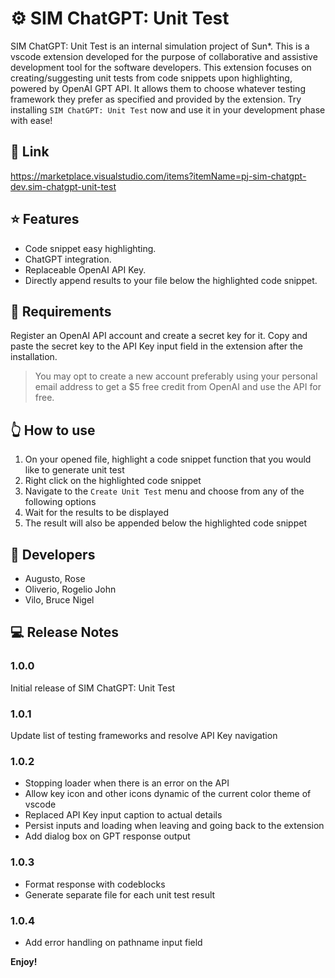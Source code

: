 # ⚙️ SIM ChatGPT: Unit Test

SIM ChatGPT: Unit Test is an internal simulation project of Sun\*. This is a vscode extension developed for the purpose of collaborative and assistive development tool for the software developers. This extension focuses on creating/suggesting unit tests from code snippets upon highlighting, powered by OpenAI GPT API. It allows them to choose whatever testing framework they prefer as specified and provided by the extension. Try installing `SIM ChatGPT: Unit Test` now and use it in your development phase with ease!

## 🔗 Link

https://marketplace.visualstudio.com/items?itemName=pj-sim-chatgpt-dev.sim-chatgpt-unit-test

## ⭐ Features

- Code snippet easy highlighting.
- ChatGPT integration.
- Replaceable OpenAI API Key.
- Directly append results to your file below the highlighted code snippet.

## 🔑 Requirements

Register an OpenAI API account and create a secret key for it. Copy and paste the secret key to the API Key input field in the extension after the installation.

> You may opt to create a new account preferably using your personal email address to get a $5 free credit from OpenAI and use the API for free.

## 👆 How to use

1. On your opened file, highlight a code snippet function that you would like to generate unit test
2. Right click on the highlighted code snippet
3. Navigate to the `Create Unit Test` menu and choose from any of the following options
4. Wait for the results to be displayed
5. The result will also be appended below the highlighted code snippet

## 👤 Developers

- Augusto, Rose
- Oliverio, Rogelio John
- Vilo, Bruce Nigel

## 💻 Release Notes

### 1.0.0

Initial release of SIM ChatGPT: Unit Test
### 1.0.1

Update list of testing frameworks and resolve API Key navigation
### 1.0.2

- Stopping loader when there is an error on the API
- Allow key icon and other icons dynamic of the current color theme of vscode
- Replaced API Key input caption to actual details
- Persist inputs and loading when leaving and going back to the extension
- Add dialog box on GPT response output
### 1.0.3

- Format response with codeblocks
- Generate separate file for each unit test result
### 1.0.4

- Add error handling on pathname input field

**Enjoy!**
